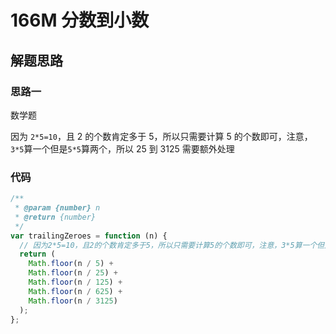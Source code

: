 # 166M 分数到小数

## 解题思路

### 思路一

数学题

因为 `2*5=10`，且 2 的个数肯定多于 5，所以只需要计算 5 的个数即可，注意，`3*5`算一个但是`5*5`算两个，所以 25 到 3125 需要额外处理

### 代码

```js
/**
 * @param {number} n
 * @return {number}
 */
var trailingZeroes = function (n) {
  // 因为2*5=10，且2的个数肯定多于5，所以只需要计算5的个数即可，注意，3*5算一个但是5*5算两个，所以25到3125需要额外处理
  return (
    Math.floor(n / 5) +
    Math.floor(n / 25) +
    Math.floor(n / 125) +
    Math.floor(n / 625) +
    Math.floor(n / 3125)
  );
};
```
